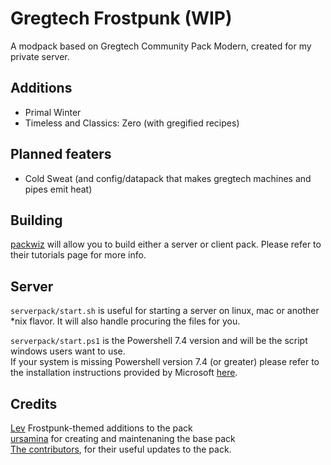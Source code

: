 # Gregtech Frostpunk (WIP)

A modpack based on Gregtech Community Pack Modern, created for my private server. 

## Additions
- Primal Winter
- Timeless and Classics: Zero (with gregified recipes)

## Planned featers
- Cold Sweat (and config/datapack that makes gregtech machines and pipes emit heat)

## Building

[packwiz](https://packwiz.infra.link/) will allow you to build either a server or client pack.
Please refer to their tutorials page for more info.

## Server

`serverpack/start.sh` is useful for starting a server on linux, mac or another \*nix flavor. It will also handle procuring the files for you.

`serverpack/start.ps1` is the Powershell 7.4 version and will be the script windows users want to use.<br/>
If your system is missing Powershell version 7.4 (or greater) please refer to the installation instructions provided
by Microsoft [here](https://learn.microsoft.com/en-us/powershell/scripting/install/installing-powershell-on-windows?view=powershell-7.4).

## Credits

[Lev](https://github.com/LevSychev) Frostpunk-themed additions to the pack<br/>
[ursamina](https://github.com/ursamina) for creating and maintenaning the base pack<br/>
[The contributors](https://github.com/GregTechCEu/GregTech-Modern-Community-Pack/graphs/contributors),
for their useful updates to the pack.
